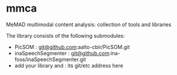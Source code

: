 # mmca
MeMAD multimodal content analysis: collection of tools and libraries

The library consists of the following submodules:

 * PicSOM : git@github.com:aalto-cbir/PicSOM.git
 * inaSpeechSegmenter : git@github.com:ina-foss/inaSpeechSegmenter.git
 * add your library and : its git/etc address here

